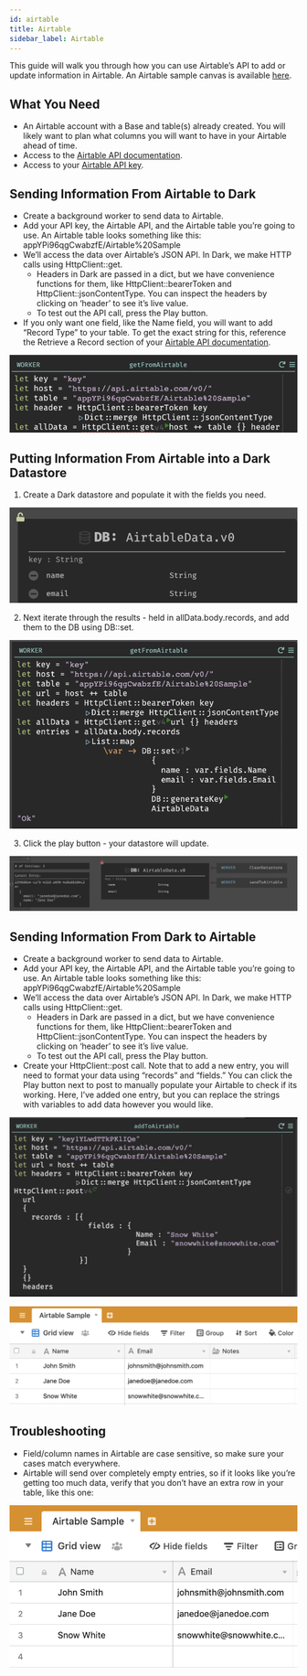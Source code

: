 ```yaml
---
id: airtable
title: Airtable
sidebar_label: Airtable
---
```


This guide will walk you through how you can use Airtable’s API to add or update information in Airtable. An Airtable sample canvas is available [here](https://darklang.com/a/sample-airtable).

## What You Need

- An Airtable account with a Base and table(s) already created. You will likely want to plan what columns you will want to have in your Airtable ahead of time.
- Access to the [Airtable API documentation](https://airtable.com/api).
- Access to your [Airtable API key](https://airtable.com/account).

## Sending Information From Airtable to Dark

- Create a background worker to send data to Airtable.
- Add your API key, the Airtable API, and the Airtable table you’re going to use. An Airtable table looks something like this: appYPi96qgCwabzfE/Airtable%20Sample
- We’ll access the data over Airtable’s JSON API. In Dark, we make HTTP calls using HttpClient::get.
    - Headers in Dark are passed in a dict, but we have convenience functions for them, like HttpClient::bearerToken and HttpClient::jsonContentType. You can inspect the headers by clicking on ‘header’ to see it’s live value.
    - To test out the API call, press the Play button.
- If you only want one field, like the Name field, you will want to add “Record Type” to your table. To get the exact string for this, reference the Retrieve a Record section of your [Airtable API documentation](https://airtable.com/api).

![assets/airtable/image5.png](assets/airtable/image5.png)

## Putting Information From Airtable into a Dark Datastore

1. Create a Dark datastore and populate it with the fields you need.

![assets/airtable/image1.png](assets/airtable/image1.png)

2. Next iterate through the results - held in allData.body.records, and add them to the DB using DB::set.

![assets/airtable/image4.png](assets/airtable/image4.png)

3. Click the play button - your datastore will update.

![assets/airtable/image2.png](assets/airtable/image2.png)

## Sending Information From Dark to Airtable

- Create a background worker to send data to Airtable.
- Add your API key, the Airtable API, and the Airtable table you’re going to use. An Airtable table looks something like this: appYPi96qgCwabzfE/Airtable%20Sample
- We’ll access the data over Airtable’s JSON API. In Dark, we make HTTP calls using HttpClient::get.
    - Headers in Dark are passed in a dict, but we have convenience functions for them, like HttpClient::bearerToken and HttpClient::jsonContentType. You can inspect the headers by clicking on ‘header’ to see it’s live value.
    - To test out the API call, press the Play button.
- Create your HttpClient::post call. Note that to add a new entry, you will need to format your data using “records” and “fields.” You can click the Play button next to post to manually populate your Airtable to check if its working. Here, I’ve added one entry, but you can replace the strings with variables to add data however you would like.

![assets/airtable/image6.png](assets/airtable/image6.png)

![assets/airtable/image7.png](assets/airtable/image7.png)

## Troubleshooting

- Field/column names in Airtable are case sensitive, so make sure your cases match everywhere.
- Airtable will send over completely empty entries, so if it looks like you’re getting too much data, verify that you don’t have an extra row in your table, like this one:

![assets/airtable/image3.png](assets/airtable/image3.png)
